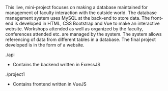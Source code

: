 This live, mini-project focuses on making a database maintained for management of faculty interaction with the outside world. The database management system uses MySQL at the back-end to store data. The front-end is developed in HTML, CSS Bootstrap and Vue to make an interactive website.
Workshops attended as well as organized by the faculty, conferences attended etc. are managed by the system. The system allows referencing of data from different tables in a database. The final project developed is in the form of a website.



./api 
- Contains the backend written in ExressJS

./project1
- Contains frontend written in VueJS
